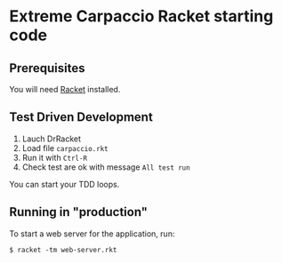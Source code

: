# Extreme Carpaccio Racket starting code

## Prerequisites

You will need [Racket](http://racket-lang.org/)  installed.

## Test Driven Development

1. Lauch DrRacket
2. Load file ```carpaccio.rkt ```
3. Run it with ```Ctrl-R```
4. Check test are ok with message ```All test run```

You can start your TDD loops.

## Running in "production"

To start a web server for the application, run:

    $ racket -tm web-server.rkt
